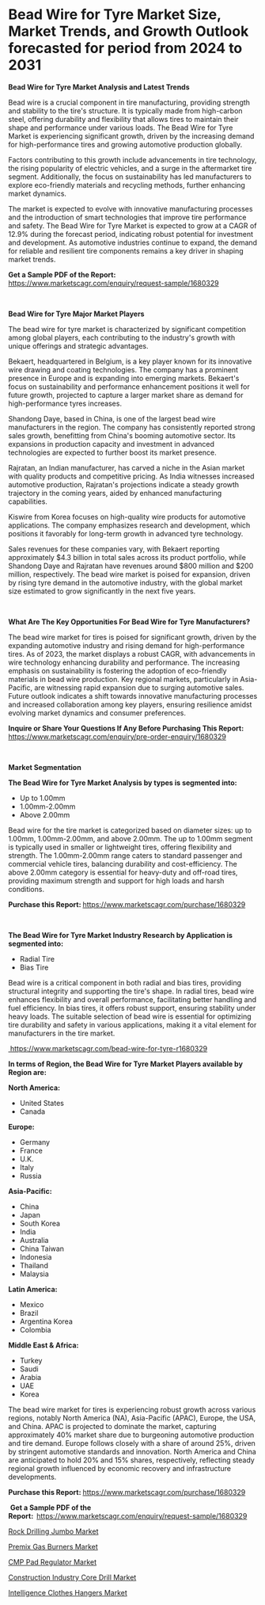 <p><h1>Bead Wire for Tyre Market Size, Market Trends, and Growth Outlook forecasted for period from 2024 to 2031</h1></p><p><strong>Bead Wire for Tyre Market Analysis and Latest Trends</strong></p>
<p><p>Bead wire is a crucial component in tire manufacturing, providing strength and stability to the tire's structure. It is typically made from high-carbon steel, offering durability and flexibility that allows tires to maintain their shape and performance under various loads. The Bead Wire for Tyre Market is experiencing significant growth, driven by the increasing demand for high-performance tires and growing automotive production globally.</p><p>Factors contributing to this growth include advancements in tire technology, the rising popularity of electric vehicles, and a surge in the aftermarket tire segment. Additionally, the focus on sustainability has led manufacturers to explore eco-friendly materials and recycling methods, further enhancing market dynamics.</p><p>The market is expected to evolve with innovative manufacturing processes and the introduction of smart technologies that improve tire performance and safety. The Bead Wire for Tyre Market is expected to grow at a CAGR of 12.9% during the forecast period, indicating robust potential for investment and development. As automotive industries continue to expand, the demand for reliable and resilient tire components remains a key driver in shaping market trends.</p></p>
<p><strong>Get a Sample PDF of the Report:&nbsp;</strong> <a href="https://www.marketscagr.com/enquiry/request-sample/1680329?utm_campaign=1573&utm_medium=2&utm_source=Github&utm_content=ia&utm_term=14102024&utm_id=bead-wire-for-tyre">https://www.marketscagr.com/enquiry/request-sample/1680329</a></p>
<p>&nbsp;</p>
<p><strong>Bead Wire for Tyre Major Market Players</strong></p>
<p><p>The bead wire for tyre market is characterized by significant competition among global players, each contributing to the industry's growth with unique offerings and strategic advantages.</p><p>Bekaert, headquartered in Belgium, is a key player known for its innovative wire drawing and coating technologies. The company has a prominent presence in Europe and is expanding into emerging markets. Bekaert's focus on sustainability and performance enhancement positions it well for future growth, projected to capture a larger market share as demand for high-performance tyres increases.</p><p>Shandong Daye, based in China, is one of the largest bead wire manufacturers in the region. The company has consistently reported strong sales growth, benefitting from China's booming automotive sector. Its expansions in production capacity and investment in advanced technologies are expected to further boost its market presence.</p><p>Rajratan, an Indian manufacturer, has carved a niche in the Asian market with quality products and competitive pricing. As India witnesses increased automotive production, Rajratan's projections indicate a steady growth trajectory in the coming years, aided by enhanced manufacturing capabilities.</p><p>Kiswire from Korea focuses on high-quality wire products for automotive applications. The company emphasizes research and development, which positions it favorably for long-term growth in advanced tyre technology.</p><p>Sales revenues for these companies vary, with Bekaert reporting approximately $4.3 billion in total sales across its product portfolio, while Shandong Daye and Rajratan have revenues around $800 million and $200 million, respectively. The bead wire market is poised for expansion, driven by rising tyre demand in the automotive industry, with the global market size estimated to grow significantly in the next five years.</p></p>
<p>&nbsp;</p>
<p><strong>What Are The Key Opportunities For Bead Wire for Tyre Manufacturers?</strong></p>
<p><p>The bead wire market for tires is poised for significant growth, driven by the expanding automotive industry and rising demand for high-performance tires. As of 2023, the market displays a robust CAGR, with advancements in wire technology enhancing durability and performance. The increasing emphasis on sustainability is fostering the adoption of eco-friendly materials in bead wire production. Key regional markets, particularly in Asia-Pacific, are witnessing rapid expansion due to surging automotive sales. Future outlook indicates a shift towards innovative manufacturing processes and increased collaboration among key players, ensuring resilience amidst evolving market dynamics and consumer preferences.</p></p>
<p><strong>Inquire or Share Your Questions If Any Before Purchasing This Report:</strong> <a href="https://www.marketscagr.com/enquiry/pre-order-enquiry/1680329?utm_campaign=1573&utm_medium=2&utm_source=Github&utm_content=ia&utm_term=14102024&utm_id=bead-wire-for-tyre">https://www.marketscagr.com/enquiry/pre-order-enquiry/1680329</a></p>
<p>&nbsp;</p>
<p><strong>Market Segmentation</strong></p>
<p><strong>The Bead Wire for Tyre Market Analysis by types is segmented into:</strong></p>
<p><ul><li>Up to 1.00mm</li><li>1.00mm-2.00mm</li><li>Above 2.00mm</li></ul></p>
<p><p>Bead wire for the tire market is categorized based on diameter sizes: up to 1.00mm, 1.00mm-2.00mm, and above 2.00mm. The up to 1.00mm segment is typically used in smaller or lightweight tires, offering flexibility and strength. The 1.00mm-2.00mm range caters to standard passenger and commercial vehicle tires, balancing durability and cost-efficiency. The above 2.00mm category is essential for heavy-duty and off-road tires, providing maximum strength and support for high loads and harsh conditions.</p></p>
<p><strong>Purchase this Report:&nbsp;</strong><a href="https://www.marketscagr.com/purchase/1680329?utm_campaign=1573&utm_medium=2&utm_source=Github&utm_content=ia&utm_term=14102024&utm_id=bead-wire-for-tyre">https://www.marketscagr.com/purchase/1680329</a></p>
<p>&nbsp;</p>
<p><strong>The Bead Wire for Tyre Market Industry Research by Application is segmented into:</strong></p>
<p><ul><li>Radial Tire</li><li>Bias Tire</li></ul></p>
<p><p>Bead wire is a critical component in both radial and bias tires, providing structural integrity and supporting the tire's shape. In radial tires, bead wire enhances flexibility and overall performance, facilitating better handling and fuel efficiency. In bias tires, it offers robust support, ensuring stability under heavy loads. The suitable selection of bead wire is essential for optimizing tire durability and safety in various applications, making it a vital element for manufacturers in the tire market.</p></p>
<p><a href="https://www.marketscagr.com/bead-wire-for-tyre-r1680329?utm_campaign=1573&utm_medium=2&utm_source=Github&utm_content=ia&utm_term=14102024&utm_id=bead-wire-for-tyre">&nbsp;https://www.marketscagr.com/bead-wire-for-tyre-r1680329</a></p>
<p><strong>In terms of Region, the Bead Wire for Tyre Market Players available by Region are:</strong></p>
<p>
    <p> <strong> North America: </strong>
        <ul>
            <li>United States</li>
            <li>Canada</li>
        </ul>
        </p> 
    <p> <strong> Europe: </strong>
        <ul>
            <li>Germany</li>
            <li>France</li>
            <li>U.K.</li>
            <li>Italy</li>
            <li>Russia</li>
        </ul>
        </p> 
    <p> <strong> Asia-Pacific: </strong>
        <ul>
            <li>China</li>
            <li>Japan</li>
            <li>South Korea</li>
            <li>India</li>
            <li>Australia</li>
            <li>China Taiwan</li>
            <li>Indonesia</li>
            <li>Thailand</li>
            <li>Malaysia</li>
        </ul>
        </p> 
    <p> <strong> Latin America: </strong>
        <ul>
            <li>Mexico</li>
            <li>Brazil</li>
            <li>Argentina Korea</li>
            <li>Colombia</li>
        </ul>
        </p> 
    <p> <strong> Middle East & Africa: </strong>
        <ul>
            <li>Turkey</li>
            <li>Saudi</li>
            <li>Arabia</li>
            <li>UAE</li>
            <li>Korea</li>
        </ul>
    </p>
    </p>
<p><p>The bead wire market for tires is experiencing robust growth across various regions, notably North America (NA), Asia-Pacific (APAC), Europe, the USA, and China. APAC is projected to dominate the market, capturing approximately 40% market share due to burgeoning automotive production and tire demand. Europe follows closely with a share of around 25%, driven by stringent automotive standards and innovation. North America and China are anticipated to hold 20% and 15% shares, respectively, reflecting steady regional growth influenced by economic recovery and infrastructure developments.</p></p>
<p><strong>Purchase this Report: </strong><a href="https://www.marketscagr.com/purchase/1680329?utm_campaign=1573&utm_medium=2&utm_source=Github&utm_content=ia&utm_term=14102024&utm_id=bead-wire-for-tyre">https://www.marketscagr.com/purchase/1680329</a></p>
<p>&nbsp;<strong>Get a Sample PDF of the Report:&nbsp;&nbsp;</strong><a href="https://www.marketscagr.com/enquiry/request-sample/1680329?utm_campaign=1573&utm_medium=2&utm_source=Github&utm_content=ia&utm_term=14102024&utm_id=bead-wire-for-tyre">https://www.marketscagr.com/enquiry/request-sample/1680329</a></p>
<p><strong></strong></p>
<p><p><a href="https://www.linkedin.com/pulse/rock-drilling-jumbo-market-outlook-share-analysis-growth-trends-zrioe?trk=public_post_embed_feed-article-content&utm_campaign=1573&utm_medium=2&utm_source=Github&utm_content=ia&utm_term=14102024&utm_id=bead-wire-for-tyre">Rock Drilling Jumbo Market</a></p><p><a href="https://github.com/ChiragRp1/Market-Research-Report-List-6/blob/main/premix-gas-burners-market.md?utm_campaign=1573&utm_medium=2&utm_source=Github&utm_content=ia&utm_term=14102024&utm_id=bead-wire-for-tyre">Premix Gas Burners Market</a></p><p><a href="https://www.linkedin.com/pulse/mapping-cmp-pad-regulator-market-trends-challenges-breakthroughs-hueye?trk=public_post_embed_feed-article-content&utm_campaign=1573&utm_medium=2&utm_source=Github&utm_content=ia&utm_term=14102024&utm_id=bead-wire-for-tyre">CMP Pad Regulator Market</a></p><p><a href="https://www.linkedin.com/pulse/construction-industry-core-drill-market-evolution-key-trends-ben1e?trk=public_post_embed_feed-article-content&utm_campaign=1573&utm_medium=2&utm_source=Github&utm_content=ia&utm_term=14102024&utm_id=bead-wire-for-tyre">Construction Industry Core Drill Market</a></p><p><a href="https://www.linkedin.com/pulse/intelligence-clothes-hangers-market-forecasts-trends-fy8pe?trk=public_post_embed_feed-article-content&utm_campaign=1573&utm_medium=2&utm_source=Github&utm_content=ia&utm_term=14102024&utm_id=bead-wire-for-tyre">Intelligence Clothes Hangers Market</a></p></p>